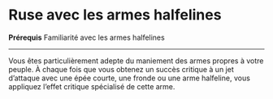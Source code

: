 # Ruse avec les armes halfelines

<p><strong>Prérequis</strong> Familiarité avec les armes halfelines</p>
<hr>
<p>Vous êtes particulièrement adepte du maniement des armes propres à votre peuple. À chaque fois que vous obtenez un succès critique à un jet d’attaque avec une épée courte, une fronde ou une arme halfeline, vous appliquez l’effet critique spécialisé de cette arme.</p>